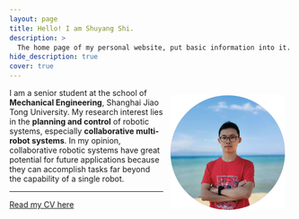 ```yaml
---
layout: page
title: Hello! I am Shuyang Shi.
description: >
  The home page of my personal website, put basic information into it.
hide_description: true
cover: true
---
```

<img src="assets/icons/circle_head.png" style="zoom:26%; float:right; padding:50px;" />

I am a senior student at the school of **Mechanical Engineering**, Shanghai Jiao Tong University.
My research interest lies in the **planning and control** of robotic systems, especially
**collaborative multi-robot systems**. In my opinion, collaborative robotic systems
have great potential for future applications because they can accomplish tasks far
beyond the capability of a single robot.

----

[Read my CV here](/files/CV_ssy_v1027.pdf)
